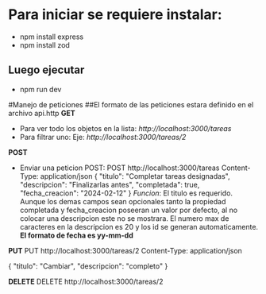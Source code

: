 # Para iniciar se requiere instalar:
- npm install express
- npm install zod
## Luego ejecutar
 - npm run dev

#Manejo de peticiones
##El formato de las peticiones estara definido en el archivo api.http
**GET**
- Para ver todo los objetos en la lista: *http://localhost:3000/tareas*
- Para filtrar uno: Eje: *http://localhost:3000/tareas/2*

**POST**
- Enviar una peticion POST:
POST http://localhost:3000/tareas
Content-Type: application/json
{
    "titulo": "Completar tareas designadas",
    "descripcion": "Finalizarlas antes",
    "completada": true,
    "fecha_creacion": "2024-02-12"
}
*Funcion*: El titulo es requerido. Aunque los demas campos sean opcionales tanto la propiedad
completada y fecha_creacion poseeran un valor por defecto, al no colocar una descripcion este no se mostrara. El numero max
de caracteres en la descripcion es 20 y los id se generan automaticamente.
**El formato de fecha es yy-mm-dd**

**PUT**
PUT http://localhost:3000/tareas/2
Content-Type: application/json

{
    "titulo": "Cambiar",
    "descripcion": "completo"
}

**DELETE**
DELETE http://localhost:3000/tareas/2
